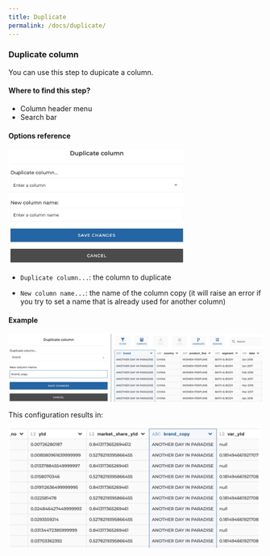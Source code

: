 ```yaml
---
title: Duplicate
permalink: /docs/duplicate/
---
```


### Duplicate column

You can use this step to dupicate a column.

#### Where to find this step?

- Column header menu
- Search bar

#### Options reference

<img src="../../img/docs/user-interface/duplicate_step_form.jpg" width="350" />

- `Duplicate column...`: the column to duplicate

- `New column name...`: the name of the column copy (it will raise an error if
  you try to set a name that is already used for another column)

#### Example

<img src="../../img/docs/user-interface/duplicate_example_conf.jpg" width="750" />

This configuration results in:

<img src="../../img/docs/user-interface/duplicate_example_result.jpg" width="500" />
